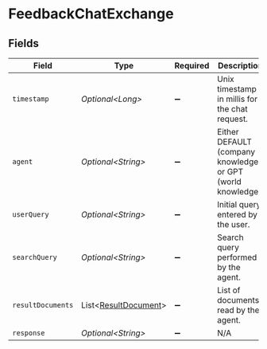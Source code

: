 # FeedbackChatExchange


## Fields

| Field                                                              | Type                                                               | Required                                                           | Description                                                        |
| ------------------------------------------------------------------ | ------------------------------------------------------------------ | ------------------------------------------------------------------ | ------------------------------------------------------------------ |
| `timestamp`                                                        | *Optional\<Long>*                                                  | :heavy_minus_sign:                                                 | Unix timestamp in millis for the chat request.                     |
| `agent`                                                            | *Optional\<String>*                                                | :heavy_minus_sign:                                                 | Either DEFAULT (company knowledge) or GPT (world knowledge).       |
| `userQuery`                                                        | *Optional\<String>*                                                | :heavy_minus_sign:                                                 | Initial query entered by the user.                                 |
| `searchQuery`                                                      | *Optional\<String>*                                                | :heavy_minus_sign:                                                 | Search query performed by the agent.                               |
| `resultDocuments`                                                  | List\<[ResultDocument](../../models/components/ResultDocument.md)> | :heavy_minus_sign:                                                 | List of documents read by the agent.                               |
| `response`                                                         | *Optional\<String>*                                                | :heavy_minus_sign:                                                 | N/A                                                                |